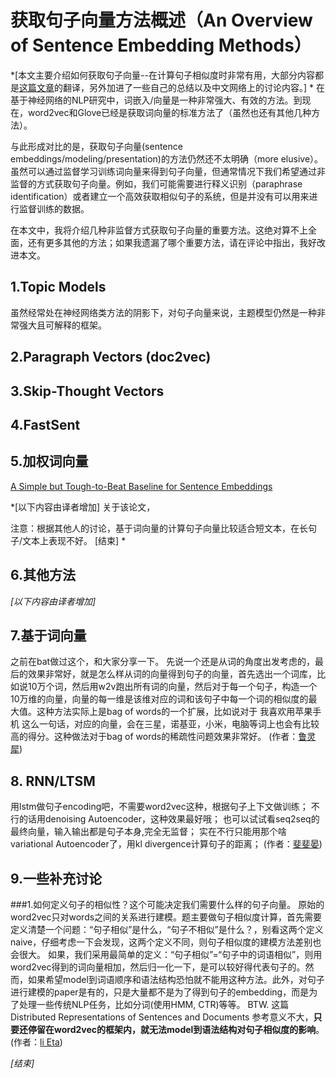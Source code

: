 # 获取句子向量方法概述（An Overview of Sentence Embedding Methods）
*[本文主要介绍如何获取句子向量--在计算句子相似度时非常有用，大部分内容都是[这篇文章](http://mlexplained.com/2017/12/28/an-overview-of-sentence-embedding-methods/)的翻译，另外加进了一些自己的总结以及中文网络上的讨论内容。]
*
在基于神经网络的NLP研究中，词嵌入/向量是一种非常强大、有效的方法。到现在，word2vec和Glove已经是获取词向量的标准方法了（虽然也还有其他几种方法）。

与此形成对比的是，获取句子向量(sentence embeddings/modeling/presentation)的方法仍然还不太明确（more elusive）。虽然可以通过监督学习训练词向量来得到句子向量，但通常情况下我们希望通过非监督的方式获取句子向量。例如，我们可能需要进行释义识别（paraphrase identification）或者建立一个高效获取相似句子的系统，但是并没有可以用来进行监督训练的数据。

在本文中，我将介绍几种非监督方式获取句子向量的重要方法。这绝对算不上全面，还有更多其他的方法；如果我遗漏了哪个重要方法，请在评论中指出，我好改进本文。
<br>

## 1.Topic Models
虽然经常处在神经网络类方法的阴影下，对句子向量来说，主题模型仍然是一种非常强大且可解释的框架。

## 2.Paragraph Vectors (doc2vec)

## 3.Skip-Thought Vectors

## 4.FastSent

## 5.加权词向量
[A Simple but Tough-to-Beat Baseline for Sentence Embeddings](https://openreview.net/forum?id=SyK00v5xx)

*[以下内容由译者增加]
关于该论文，

注意：根据其他人的讨论，基于词向量的计算句子向量比较适合短文本，在长句子/文本上表现不好。
[结束]
*
## 6.其他方法

*[以下内容由译者增加]*
## 7.基于词向量
之前在bat做过这个，和大家分享一下。
先说一个还是从词的角度出发考虑的，最后的效果非常好，就是怎么样从词的向量得到句子的向量，首先选出一个词库，比如说10万个词，然后用w2v跑出所有词的向量，然后对于每一个句子，构造一个10万维的向量，向量的每一维是该维对应的词和该句子中每一个词的相似度的最大值。这种方法实际上是bag of words的一个扩展，比如说对于 我喜欢用苹果手机 这么一句话，对应的向量，会在三星，诺基亚，小米，电脑等词上也会有比较高的得分。这种做法对于bag of words的稀疏性问题效果非常好。
(作者：[鲁灵犀](https://www.zhihu.com/question/29978268/answer/55338644))

## 8. RNN/LTSM
用lstm做句子encoding吧，不需要word2vec这种，根据句子上下文做训练；
不行的话用denoising Autoencoder，这种效果最好哦；
也可以试试看seq2seq的最终向量，输入输出都是句子本身,完全无监督；
实在不行只能用那个啥variational Autoencoder了，用kl divergence计算句子的距离；
(作者：[斐斐晏](https://www.zhihu.com/question/29978268/answer/180167488))

## 9.一些补充讨论
###1.如何定义句子的相似性？这个可能决定我们需要什么样的句子向量。
原始的word2vec只对words之间的关系进行建模。题主要做句子相似度计算，首先需要定义清楚一个问题：“句子相似”是什么，“句子不相似”是什么？，别看这两个定义naive，仔细考虑一下会发现，这两个定义不同，则句子相似度的建模方法差别也会很大。
如果，我们采用最简单的定义：“句子相似”=“句子中的词语相似”，则用word2vec得到的词向量相加，然后归一化一下，是可以较好得代表句子的。然而，如果希望model到词语顺序和语法结构恐怕就不能用这种方法。此外，对句子进行建模的paper是有的，只是大量都不是为了得到句子的embedding，而是为了处理一些传统NLP任务，比如分词(使用HMM, CTR)等等。
BTW.  这篇 Distributed Representations of Sentences and Documents 参考意义不大，**只要还停留在word2vec的框架内，就无法model到语法结构对句子相似度的影响**。
(作者：[li Eta](https://www.zhihu.com/question/29978268/answer/54389427))

*[结束]*
